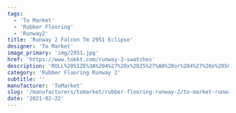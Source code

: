 ```yaml
---
tags:
  - 'To Market'
  - 'Rubber Flooring'
  - 'Runway2'
title: 'Runway 2 Falcon Tm 2951 Eclipse'
designer: 'To Market'
image_primary: 'img/2951.jpg'
href: 'https://www.tomkt.com/runway-2-swatches'
description: 'ROLL%20SIZE%3A%204%27%20x%2025%27%A0%20or%204%27%20x%2050%27'
category: 'Rubber Flooring Runway 2'
subtitle: ''
manufacturer: 'ToMarket'
slug: '/manufacturers/tomarket/rubber-flooring-runway-2/to-market-runway-2-falcon-tm-2951-eclipse'
date: '2021-02-22'
---
```

